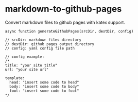 # markdown-to-github-pages

Convert markdown files to github pages with katex support.

```
async function generateGithubPages(srcDir, destDir, config)

// srcDir: markdown files directory
// destDir: github pages output directory
// config: yaml config file path

// config example:
/*
title: "your site title"
url: "your site url"

template:
  head: "insert some code to head"
  body: "insert some code to body"
  foot: "insert some code to foot"
*/

```